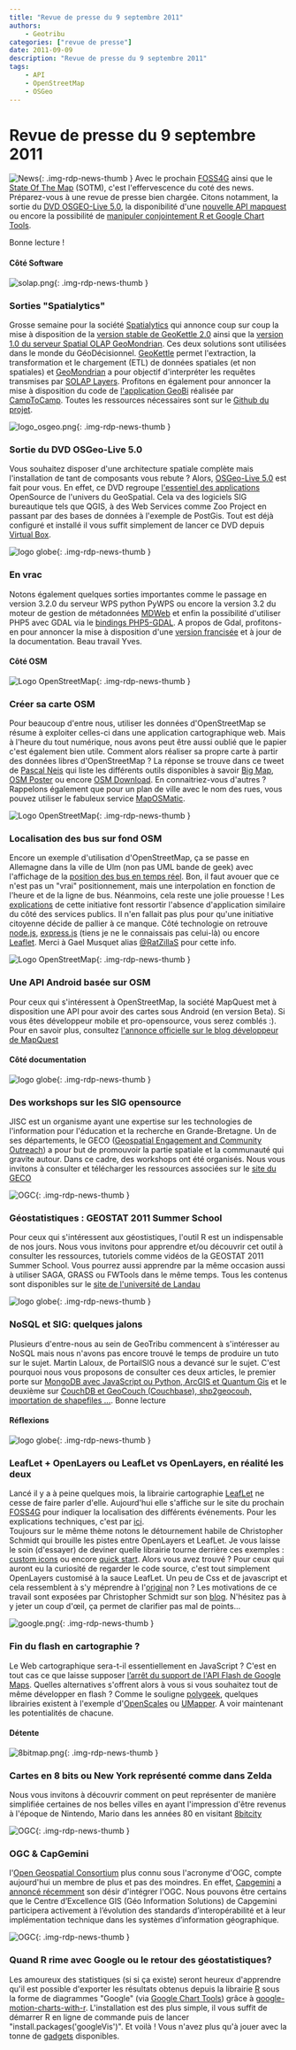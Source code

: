 ```yaml
---
title: "Revue de presse du 9 septembre 2011"
authors:
    - Geotribu
categories: ["revue de presse"]
date: 2011-09-09
description: "Revue de presse du 9 septembre 2011"
tags:
    - API
    - OpenStreetMap
    - OSGeo
---
```


# Revue de presse du 9 septembre 2011

![News](https://cdn.geotribu.fr/img/internal/icons-rdp-news/news.png "Icône news générique"){: .img-rdp-news-thumb }
 Avec le prochain [FOSS4G](http://2011.foss4g.org/) ainsi que le [State Of The Map](http://stateofthemap.com/) (SOTM), c'est l'effervescence du coté des news. Préparez-vous à une revue de presse bien chargée. Citons notamment, la sortie du [DVD OSGEO-Live 5.0](#dvd), la disponibilité d'une [nouvelle API mapquest](#maquest) ou encore la possibilité de [manipuler conjointement R et Google Chart Tools](#R).

 Bonne lecture !

#### Côté Software

  ![solap.png](https://cdn.geotribu.fr/img/divers/solap.png){: .img-rdp-news-thumb }

### Sorties "Spatialytics"

 Grosse semaine pour la société [Spatialytics](http://www.spatialytics.org/) qui annonce coup sur coup la mise à disposition de la [version stable de GeoKettle 2.0](http://www.spatialytics.org/geokettle/immediate-release-of-stable-version-2-0-of-geokettle/) ainsi que la [version 1.0 du serveur Spatial OLAP GeoMondrian](http://www.spatialytics.org/geomondrian/geomondrian-1-0-is-available-for-download/). Ces deux solutions sont utilisées dans le monde du GéoDécisionnel. [GeoKettle](http://www.spatialytics.org/projects/geokettle/) permet l'extraction, la transformation et le chargement (ETL) de données spatiales (et non spatiales) et [GeoMondrian](http://www.spatialytics.org/projects/geomondrian/) a pour objectif d'interpréter les requêtes transmises par [SOLAP Layers](http://www.spatialytics.org/projects/solaplayers/). Profitons en également pour annoncer la mise à disposition du code de [l'application GeoBi](http://www.camptocamp.com/fr/blog/2011/09/camptocamp-libere-le-code-de-son-application-geobi/) réalisée par [CampToCamp](http://www.camptocamp.com/). Toutes les ressources nécessaires sont sur le [Github du projet](https://github.com/camptocamp/GeoBI).

 ![logo_osgeo.png](https://cdn.geotribu.fr/img/logos-icones/entreprises_association/osgeo.png){: .img-rdp-news-thumb }

### Sortie du DVD OSGeo-Live 5.0

 Vous souhaitez disposer d'une architecture spatiale complète mais l'installation de tant de composants vous rebute ? Alors, [OSGeo-Live 5.0](http://live.osgeo.org/en/index.html) est fait pour vous. En effet, ce DVD regroupe [l'essentiel des applications](http://live.osgeo.org/en/overview/overview.html) OpenSource de l'univers du GeoSpatial. Cela va des logiciels SIG bureautique tels que QGIS, à des Web Services comme Zoo Project en passant par des bases de données à l'exemple de PostGis. Tout est déjà configuré et installé il vous suffit simplement de lancer ce DVD depuis [Virtual Box](http://live.osgeo.org/en/quickstart/virtualbox_quickstart.html).

 ![logo globe](https://cdn.geotribu.fr/img/internal/icons-rdp-news/world.png "Icône de globe"){: .img-rdp-news-thumb }

### En vrac

 Notons également quelques sorties importantes comme le passage en version 3.2.0 du serveur WPS python PyWPS ou encore la version 3.2 du moteur de gestion de métadonnées [MDWeb](http://www.geomatys.com/fr/blog/-/blogs/mdweb-sort-en-version-2-3) et enfin la possibilité d'utiliser PHP5 avec GDAL via le [bindings PHP5-GDAL](http://projects.geonef.fr/projects/php5-gdal/wiki). A propos de Gdal, profitons-en pour annoncer la mise à disposition d'une [version francisée](http://gdal.gloobe.org/) et à jour de la documentation. Beau travail Yves.

#### Côté OSM

 ![Logo OpenStreetMap](https://cdn.geotribu.fr/img/logos-icones/OpenStreetMap/Openstreetmap.png){: .img-rdp-news-thumb }

### Créer sa carte OSM

 Pour beaucoup d'entre nous, utiliser les données d'OpenStreetMap se résume à exploiter celles-ci dans une application cartographique web. Mais à l'heure du tout numérique, nous avons peut être aussi oublié que le papier c'est également bien utile. Comment alors réaliser sa propre carte à partir des données libres d'OpenStreetMap ? La réponse se trouve dans ce tweet de [Pascal Neis](http://twitter.com/#!/pascal_n/status/110992966423818240) qui liste les différents outils disponibles à savoir [Big Map](https://wiki.openstreetmap.org/wiki/Bigmap), [OSM Poster](https://github.com/bitsteller/osmposter) ou encore [OSM Download](https://github.com/maxolasersquad/osm_download). En connaitriez-vous d'autres ? Rappelons également que pour un plan de ville avec le nom des rues, vous pouvez utiliser le fabuleux service [MapOSMatic](http://maposmatic.org/).

 ![Logo OpenStreetMap](https://cdn.geotribu.fr/img/logos-icones/OpenStreetMap/Openstreetmap.png){: .img-rdp-news-thumb }

### Localisation des bus sur fond OSM

 Encore un exemple d'utilisation d'OpenStreetMap, ça se passe en Allemagne dans la ville de Ulm (non pas UML bande de geek) avec l'affichage de la [position des bus en temps réel](http://ulmapi-de.no.de/map). Bon, il faut avouer que ce n'est pas un "vrai" positionnement, mais une interpolation en fonction de l'heure et de la ligne de bus. Néanmoins, cela reste une jolie prouesse ! Les [explications](http://ulmapi-de.no.de/about) de cette initiative font ressortir l'absence d'application similaire du côté des services publics. Il n'en fallait pas plus pour qu'une initiative citoyenne décide de pallier à ce manque. Côté technologie on retrouve [node.js](http://nodejs.org/), [express.js](http://expressjs.com/) (tiens je ne le connaissais pas celui-là) ou encore [Leaflet](http://leaflet.cloudmade.com/). Merci à Gael Musquet alias [@RatZillaS](http://twitter.com/#!/RatZillaS/status/110714442571980800) pour cette info.

 ![Logo OpenStreetMap](https://cdn.geotribu.fr/img/logos-icones/OpenStreetMap/Openstreetmap.png){: .img-rdp-news-thumb }

### Une API Android basée sur OSM

 Pour ceux qui s'intéressent à OpenStreetMap, la société MapQuest met à disposition une API pour avoir des cartes sous Android (en version Beta). Si vous êtes développeur mobile et pro-opensource, vous serez comblés :). Pour en savoir plus, consultez [l'annonce officielle sur le blog développeur de MapQuest](http://devblog.mapquest.com/2011/09/06/launching-the-mapquest-android-maps-api-beta/)  

#### Côté documentation

 ![logo globe](https://cdn.geotribu.fr/img/internal/icons-rdp-news/world.png "Icône de globe"){: .img-rdp-news-thumb }

### Des workshops sur les SIG opensource

 JISC est un organisme ayant une expertise sur les technologies de l'information pour l'éducation et la recherche en Grande-Bretagne. Un de ses départements, le GECO ([Geospatial Engagement and Community Outreach](http://www.jisc.ac.uk/whatwedo/programmes/inf11/jiscGEO/jiscgeco.aspx)) a pour but de promouvoir la partie spatiale et la communauté qui gravite autour. Dans ce cadre, des workshops ont été organisés. Nous vous invitons à consulter et télécharger les ressources associées sur le [site du GECO](http://geco.blogs.edina.ac.uk/events/devcsi-jisc-geco-open-mapping-workshop/)

 ![OGC](http://www.geotribu.net/sites/default/files/Tuto/img/Blog/uni-koblenz.png){: .img-rdp-news-thumb }

### Géostatistiques : GEOSTAT 2011 Summer School

 Pour ceux qui s'intéressent aux géostistiques, l'outil R est un indispensable de nos jours. Nous vous invitons pour apprendre et/ou découvrir cet outil à consulter les ressources, tutoriels comme vidéos de la GEOSTAT 2011 Summer School. Vous pourrez aussi apprendre par la même occasion aussi à utiliser SAGA, GRASS ou FWTools dans le même temps. Tous les contenus sont disponibles sur le [site de l'université de Landau](http://www.uni-koblenz-landau.de/landau/fb7/umweltwissenschaften/landscape-ecology/Teaching/geostat%20)

 ![logo globe](https://cdn.geotribu.fr/img/internal/icons-rdp-news/world.png "Icône de globe"){: .img-rdp-news-thumb }

### NoSQL et SIG: quelques jalons

 Plusieurs d'entre-nous au sein de GeoTribu commencent à s'intéresser au NoSQL mais nous n'avons pas encore trouvé le temps de produire un tuto sur le sujet. Martin Laloux, de PortailSIG nous a devancé sur le sujet. C'est pourquoi nous vous proposons de consulter ces deux articles, le premier porte sur [MongoDB avec JavaScript ou Python, ArcGIS et Quantum Gis](http://www.portailsig.org/content/le-nosql-dans-le-domaine-geospatial-mongodb-avec-javascript-ou-python-arcgis-et-quantum-gis) et le deuxième sur [CouchDB et GeoCouch (Couchbase), shp2geocouh, importation de shapefiles ...](http://www.portailsig.org/content/le-nosql-dans-le-domaine-geospatial-couchdb-et-geocouch-couchbase-shp2geocouh-importation-de). Bonne lecture

#### Réflexions

 ![logo globe](https://cdn.geotribu.fr/img/internal/icons-rdp-news/world.png "Icône de globe"){: .img-rdp-news-thumb }

### LeafLet + OpenLayers ou LeafLet vs OpenLayers, en réalité les deux

 Lancé il y a à peine quelques mois, la librairie cartographie [LeafLet](http://leaflet.cloudmade.com/) ne cesse de faire parler d'elle. Aujourd'hui elle s'affiche sur le site du prochain [FOSS4G](http://2011.foss4g.org/content/foss4g-map) pour indiquer la localisation des différents événements. Pour les explications techniques, c'est par [ici](http://geojason.info/2011/the-2011-foss4g-map/).  
 Toujours sur le même thème notons le détournement habile de Christopher Schmidt qui brouille les pistes entre OpenLayers et LeafLet. Je vous laisse le soin (d'essayer) de deviner quelle librairie tourne derrière ces exemples : [custom icons](http://crschmidt.github.com/ol-leaflet-wrapper/custom-icons-example.html) ou encore [quick start](http://crschmidt.github.com/ol-leaflet-wrapper/quick-start.html). Alors vous avez trouvé ? Pour ceux qui auront eu la curiosité de regarder le code source, c'est tout simplement OpenLayers customisé à la sauce LeafLet. Un peu de Css et de javascript et cela ressemblent à s'y méprendre à l'[original](http://leaflet.cloudmade.com/examples/custom-icons-example.html) non ? Les motivations de ce travail sont exposées par Christopher Schmidt sur son [blog](http://crschmidt.net/blog/archives/497/demo-leafletopenlayers-translator/). N'hésitez pas à y jeter un coup d'œil, ça permet de clarifier pas mal de points...

 ![google.png](https://cdn.geotribu.fr/img/logos-icones/entreprises_association/google/google.webp){: .img-rdp-news-thumb }

### Fin du flash en cartographie ?

 Le Web cartographique sera-t-il essentiellement en JavaScript ? C'est en tout cas ce que laisse supposer [l’arrêt du support de l'API Flash de Google Maps](http://googlegeodevelopers.blogspot.com/2011/09/maps-api-for-flash-deprecation.html). Quelles alternatives s'offrent alors à vous si vous souhaitez tout de même développer en flash ? Comme le souligne [polygeek](http://polygeek.com/4613_actionscript3_mapping-api-adobe-flash-platform), quelques librairies existent à l'exemple d'[OpenScales](http://openscales.org/) ou [UMapper](http://www.umapper.com/pages/developers/). A voir maintenant les potentialités de chacune.

#### Détente

 ![8bitmap.png](https://cdn.geotribu.fr/img/Blog/8bitmap.png){: .img-rdp-news-thumb }

### Cartes en 8 bits ou New York représenté comme dans Zelda

 Nous vous invitons à découvrir comment on peut représenter de manière simplifiée certaines de nos belles villes en ayant l'impression d'être revenus à l'époque de Nintendo, Mario dans les années 80 en visitant [8bitcity](http://8bitcity.com/map)  

 ![OGC](https://cdn.geotribu.fr/img/logos-icones/entreprises_association/ogc.png){: .img-rdp-news-thumb }

### OGC & CapGemini

 l'[Open Geospatial Consortium](http://www.opengeospatial.org/) plus connu sous l'acronyme d'OGC, compte aujourd'hui un membre de plus et pas des moindres. En effet, [Capgemini](http://www.capgemini.com/) a [annoncé récemment](http://www.sig-la-lettre.com/?06-09-2011-Capgemini-rejoint-l) son désir d'intégrer l'OGC. Nous pouvons être certains que le Centre d’Excellence GIS (Géo Information Solutions) de Capgemini participera activement à l’évolution des standards d’interopérabilité et à leur implémentation technique dans les systèmes d’information géographique.

 ![OGC](https://cdn.geotribu.fr/img/logos-icones/logiciels_librairies/rstats.png){: .img-rdp-news-thumb }

### Quand R rime avec Google ou le retour des géostatistiques?

 Les amoureux des statistiques (si si ça existe) seront heureux d'apprendre qu'il est possible d'exporter les résultats obtenus depuis la librairie [R](http://www.r-project.org/) sous la forme de diagrammes "Google" (via [Google Chart Tools](http://code.google.com/apis/chart/)) grâce à [google-motion-charts-with-r](http://code.google.com/p/google-motion-charts-with-r/). L'installation est des plus simple, il vous suffit de démarrer R en ligne de commande puis de lancer "install.packages('googleVis')". Et voilà ! Vous n'avez plus qu'à jouer avec la tonne de [gadgets](http://code.google.com/p/google-motion-charts-with-r/wiki/GadgetExamples) disponibles.
